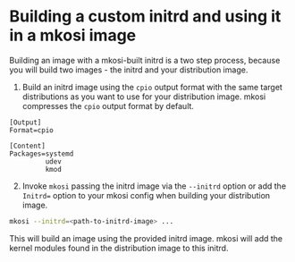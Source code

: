 # Building a custom initrd and using it in a mkosi image

Building an image with a mkosi-built initrd is a two step process, because you will build two images - the initrd and your distribution image.
1. Build an initrd image using the `cpio` output format with the same target distributions as you want to use for your distribution image. mkosi compresses the `cpio` output format by default.
```
[Output]
Format=cpio

[Content]
Packages=systemd
         udev
         kmod
```
2. Invoke `mkosi` passing the initrd image via the `--initrd` option or add the `Initrd=` option to your mkosi config when building your distribution image.
```bash
mkosi --initrd=<path-to-initrd-image> ...
```
This will build an image using the provided initrd image.
mkosi will add the kernel modules found in the distribution image to this initrd.

